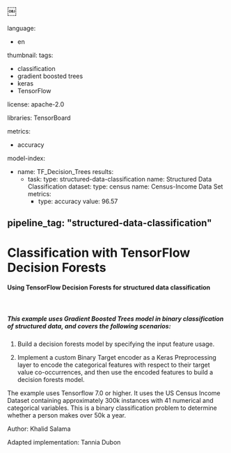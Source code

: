 ￼
---
language: 
  - en

thumbnail: 
tags:
- classification
- gradient boosted trees
- keras
- TensorFlow

license: apache-2.0

libraries: TensorBoard

metrics:
- accuracy

model-index:
- name: TF_Decision_Trees
  results:
  - task: 
      type: structured-data-classification
      name: Structured Data Classification
    dataset:
      type: census
      name: Census-Income Data Set
    metrics:
    - type: accuracy
      value: 96.57
      
pipeline_tag: "structured-data-classification"
---

# Classification with TensorFlow Decision Forests 

#### Using TensorFlow Decision Forests for structured data classification
 <br />

##### This example uses Gradient Boosted Trees model in binary classification of structured data, and covers the following scenarios:


1. Build a decision forests model by specifying the input feature usage.

2. Implement a custom Binary Target encoder as a Keras Preprocessing layer to encode the categorical features with respect to their target value co-occurrences, and then use the encoded features to build a decision forests model.

The example uses Tensorflow 7.0 or higher. It uses the US Census Income Dataset containing approximately 300k instances with 41 numerical and categorical variables. This is a binary classification problem to determine whether a person makes over 50k a year. 


Author: Khalid Salama  <br /> 

Adapted implementation: Tannia Dubon
